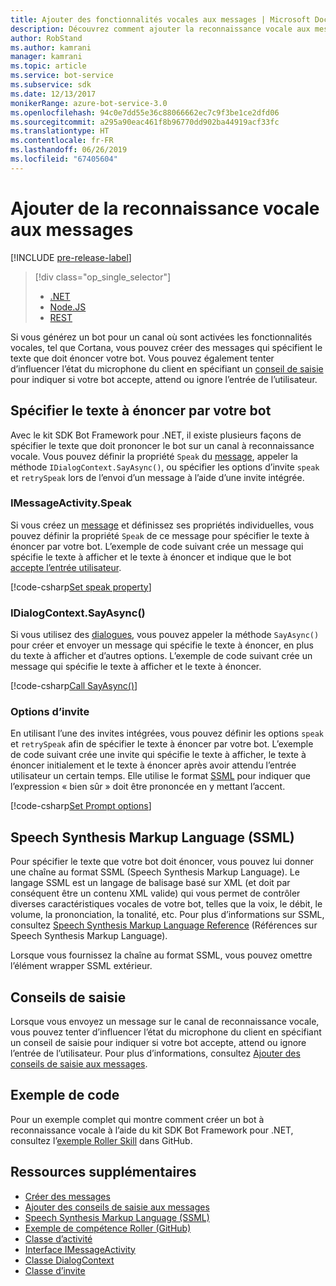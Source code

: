 ```yaml
---
title: Ajouter des fonctionnalités vocales aux messages | Microsoft Docs
description: Découvrez comment ajouter la reconnaissance vocale aux messages à l’aide du kit SDK Bot Framework pour .NET.
author: RobStand
ms.author: kamrani
manager: kamrani
ms.topic: article
ms.service: bot-service
ms.subservice: sdk
ms.date: 12/13/2017
monikerRange: azure-bot-service-3.0
ms.openlocfilehash: 94c0e7dd55e36c88066662ec7c9f3be1ce2dfd06
ms.sourcegitcommit: a295a90eac461f8b96770dd902ba44919acf33fc
ms.translationtype: HT
ms.contentlocale: fr-FR
ms.lasthandoff: 06/26/2019
ms.locfileid: "67405604"
---
```

# <a name="add-speech-to-messages"></a>Ajouter de la reconnaissance vocale aux messages

[!INCLUDE [pre-release-label](../includes/pre-release-label-v3.md)]

> [!div class="op_single_selector"]
> - [.NET](../dotnet/bot-builder-dotnet-text-to-speech.md)
> - [Node.JS](../nodejs/bot-builder-nodejs-text-to-speech.md)
> - [REST](../rest-api/bot-framework-rest-connector-text-to-speech.md)

Si vous générez un bot pour un canal où sont activées les fonctionnalités vocales, tel que Cortana, vous pouvez créer des messages qui spécifient le texte que doit énoncer votre bot. Vous pouvez également tenter d’influencer l’état du microphone du client en spécifiant un [conseil de saisie](bot-builder-dotnet-add-input-hints.md) pour indiquer si votre bot accepte, attend ou ignore l’entrée de l’utilisateur.

## <a name="specify-text-to-be-spoken-by-your-bot"></a>Spécifier le texte à énoncer par votre bot

Avec le kit SDK Bot Framework pour .NET, il existe plusieurs façons de spécifier le texte que doit prononcer le bot sur un canal à reconnaissance vocale. Vous pouvez définir la propriété `Speak` du [message][IMessageActivity], appeler la méthode `IDialogContext.SayAsync()`, ou spécifier les options d’invite `speak` et `retrySpeak` lors de l’envoi d’un message à l’aide d’une invite intégrée.

### <a id="message-speak"></a> IMessageActivity.Speak

Si vous créez un [message][IMessageActivity] et définissez ses propriétés individuelles, vous pouvez définir la propriété `Speak` de ce message pour spécifier le texte à énoncer par votre bot. L’exemple de code suivant crée un message qui spécifie le texte à afficher et le texte à énoncer et indique que le bot [accepte l’entrée utilisateur](bot-builder-dotnet-add-input-hints.md).

[!code-csharp[Set speak property](../includes/code/dotnet-text-to-speech.cs#Speak1)]

### <a id="say-async"></a> IDialogContext.SayAsync()

Si vous utilisez des [dialogues](bot-builder-dotnet-dialogs.md), vous pouvez appeler la méthode `SayAsync()` pour créer et envoyer un message qui spécifie le texte à énoncer, en plus du texte à afficher et d’autres options. L’exemple de code suivant crée un message qui spécifie le texte à afficher et le texte à énoncer.

[!code-csharp[Call SayAsync()](../includes/code/dotnet-text-to-speech.cs#Speak2)]

### <a id="prompt-options"></a> Options d’invite

En utilisant l’une des invites intégrées, vous pouvez définir les options `speak` et `retrySpeak` afin de spécifier le texte à énoncer par votre bot. L’exemple de code suivant crée une invite qui spécifie le texte à afficher, le texte à énoncer initialement et le texte à énoncer après avoir attendu l’entrée utilisateur un certain temps. Elle utilise le format [SSML](#ssml) pour indiquer que l’expression « bien sûr » doit être prononcée en y mettant l’accent.

[!code-csharp[Set Prompt options](../includes/code/dotnet-text-to-speech.cs#Speak3)]

## <a id="ssml"></a> Speech Synthesis Markup Language (SSML)

Pour spécifier le texte que votre bot doit énoncer, vous pouvez lui donner une chaîne au format SSML (Speech Synthesis Markup Language). Le langage SSML est un langage de balisage basé sur XML (et doit par conséquent être un contenu XML valide) qui vous permet de contrôler diverses caractéristiques vocales de votre bot, telles que la voix, le débit, le volume, la prononciation, la tonalité, etc. Pour plus d’informations sur SSML, consultez <a href="https://msdn.microsoft.com/library/hh378377(v=office.14).aspx" target="_blank">Speech Synthesis Markup Language Reference</a> (Références sur Speech Synthesis Markup Language).

Lorsque vous fournissez la chaîne au format SSML, vous pouvez omettre l’élément wrapper SSML extérieur.

## <a name="input-hints"></a>Conseils de saisie

Lorsque vous envoyez un message sur le canal de reconnaissance vocale, vous pouvez tenter d’influencer l’état du microphone du client en spécifiant un conseil de saisie pour indiquer si votre bot accepte, attend ou ignore l’entrée de l’utilisateur. Pour plus d’informations, consultez [Ajouter des conseils de saisie aux messages](bot-builder-dotnet-add-input-hints.md).

## <a name="sample-code"></a>Exemple de code 

Pour un exemple complet qui montre comment créer un bot à reconnaissance vocale à l’aide du kit SDK Bot Framework pour .NET, consultez l’<a href="https://github.com/Microsoft/BotBuilder-Samples/tree/v3-sdk-samples/CSharp" target="_blank">exemple Roller Skill</a> dans GitHub.

## <a name="additional-resources"></a>Ressources supplémentaires

- [Créer des messages](bot-builder-dotnet-create-messages.md)
- [Ajouter des conseils de saisie aux messages](bot-builder-dotnet-add-input-hints.md)
- <a href="https://msdn.microsoft.com/library/hh378377(v=office.14).aspx" target="_blank">Speech Synthesis Markup Language (SSML)</a>
- <a href="https://github.com/Microsoft/BotBuilder-Samples/tree/v3-sdk-samples/CSharp/demo-RollerSkill" target="_blank">Exemple de compétence Roller (GitHub)</a>
- <a href="https://docs.botframework.com/csharp/builder/sdkreference/dc/d2f/class_microsoft_1_1_bot_1_1_connector_1_1_activity.html" target="_blank">Classe d’activité</a>
- <a href="/dotnet/api/microsoft.bot.connector.imessageactivity" target="_blank">Interface IMessageActivity</a>
- <a href="/dotnet/api/microsoft.bot.builder.dialogs.internals.dialogcontext" target="_blank">Classe DialogContext</a>
- <a href="/dotnet/api/microsoft.bot.builder.dialogs.internals.prompt-2" target="_blank">Classe d’invite</a>

[IMessageActivity]: /dotnet/api/microsoft.bot.connector.imessageactivity

